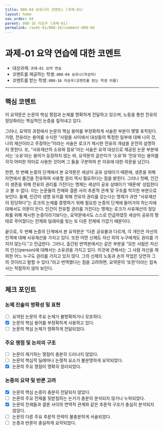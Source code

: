 ```yaml
---
title: 008-04 송유나의 코멘트c (과제-01) 
layout: home
nav_order: 04
parent: 008-16 이승우 (과제-01)
permalink: /asmt-01/008-16/comment-008-04
---
```


# 과제-01 요약 연습에 대한 코멘트

- 대상과제: `과제-01 요약 연습`
- 코멘트를 제공하는 학생: `008-04 송유나(작성자)` 
- 코멘트를 받는 학생: `008-16 이승우(코멘트를 받는 학생 이름)` 

---

## 핵심 코멘트

이 요약문은 논문의 핵심 쟁점과 논제를 명확하게 전달하고 있으며, 노동을 통한 전유의 정당화라는 핵심적인 논증을 짚어내고 있다.

그러나, 요약의 과정에서 논문의 핵심 용어를 부정확하게 서술한 부분이 몇몇 포착된다. 가령, 전유라는 용어를 수식한 “사람들 사이에서 대상들의 특정한 일부에 대해 나의 것, 나의 재산이라고 주장하는”이라는 서술은 로크가 제시한 전유의 개념을 온전히 설명하지 못한다. 또, “사유재산의 소유와 점유”라는 서술은 요약 대상으로 제공된 논문 부분에서는 ‘소유’라는 용어가 등장하지 않는 바, 요약문의 글쓴이가 ‘소유’와 ‘전유’라는 용어를 각각 어떠한 의미로 사용한 것이며 그 둘을 구분하여 쓴 이유에 대한 의문을 남긴다. 

한편, 첫 번째 논증의 단계에서 본 요약문은 세상이 공유 상태이기 때문에, 생존을 위해 자연에서 물건을 전유하여 사용할 권리 역시 필요하다는 점을 밝힌다. 그러나 첫째, 인간이 생존을 위해 전유의 권리를 가진다는 명제는 세상이 공유 상태이기 ‘때문에’ 성립한다고 볼 수 없다. 이는 논문들의 전제와 결론 사이 추론적 관계 및 구조를 착각한 부분으로 보인다. 둘째, 인간이 생명 유지를 위해 전유의 권리를 갖는다는 명제가 과연 “사유재산이 정당하다”는 로크의 논제를 증명하기 위해 필요한 논증의 단계에 들어가야 하는지에 대해서도 의문이 든다. 인간이 전유할 권리를 가진다는 명제는 로크가 사유재산의 정당화를 위해 제시한 논증이라기보다는, 요약문에서도 스스로 언급하였듯 세상이 공유의 형태로 주어졌다는 전제와 딜레마를 빚는 또 다른 전제에 가깝기 때문이다.

끝으로, 두 번째 논증의 단계에서 본 요약문은 “다른 공유물과 다르게, 각 개인은 자신의 인격에 대해 사유재산을 가지고 있다. 또한 어떤 신체도 자신 외의 누구에게도 권리를 가지지 않는다.”고 언급한다. 그러나, 출간된 번역본에서는 같은 부분을 “모든 사람은 자신의 인신(person)에 대해서는 소유권을 가지고 있다. 이것에 관해서는 그 사람 자신을 제외한 어느 누구도 권리를 가지고 있지 않다. 그의 신체의 노동과 손의 작업은 당연히 그의 것이라고 말할 수 있다.”라고 번역했다는 점을 고려하면, 요약문의 ‘또한’이라는 접속사는 적절하지 않아 보인다.


---

## 체크 포인트

### 논제 진술의 명확성 및 표현  
- [ ] 요약된 논문의 주요 논제가 불명확하거나 모호하다.  
- [x] 논문의 핵심 용어를 부정확하게 사용하고 있다.  
- [ ] 논문의 핵심 논제가 명확하게 전달되었다.  

### 주요 쟁점 및 논의의 구조  
- [ ] 논문이 제기하는 쟁점이 충분히 드러나지 않았다.  
- [ ] 논문의 핵심적 딜레마나 논쟁적 요소가 불분명하게 요약되었다.  
- [x] 논문의 주요 쟁점이 명확히 정리되었다.  

### 논증의 요약 및 반론 고려  
- [x] 논문의 핵심 논증이 충분히 전달되지 않았다.  
- [ ] 논문의 주요 전제를 뒷받침하는 논거가 충분히 분석되지 않거나 누락되었다.  
- [x] 논문의 전제들과 결론 사이의 연역적 관계와 같은 추론적 구조가 충실히 분석되지 않았다.  
- [ ] 논문의 다른 주요 추론적 전략이 불충분하게 서술되었다.
- [ ] 논증과 반론이 충실하게 요약되었다. 